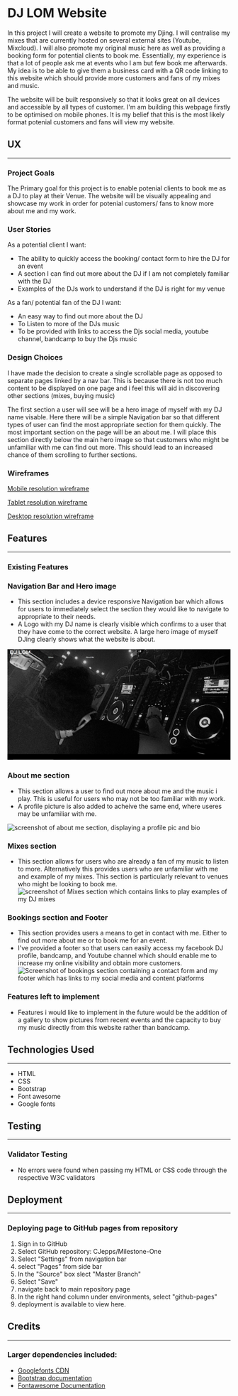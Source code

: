 # DJ LOM Website

In this project I will create a website to promote my Djing. I will centralise my mixes that are currently hosted on several external sites (Youtube, Mixcloud). I will also promote my original music here as well as providing a booking form for potential clients to book me. Essentially, my experience is that a lot of people ask me at events who I am but few book me afterwards. My idea is to be able to give them a business card with a QR code linking to this website which should provide more customers and fans of my mixes and music. 

The website will be built responsively so that it looks great on all devices and accessible by all types of customer. I'm am building this webpage firstly to be optimised on mobile phones. It is my belief that this is the most likely format potenial customers and fans will view my website.   



## UX
---

### Project Goals

The Primary goal for this project is to enable potenial clients to book me as a DJ to play at their Venue.
The website will be visually appealing and showcase my work in order for potenial customers/ fans to know more about me and my work.

### User Stories

As a potential client I want:
-	The ability to quickly access the booking/ contact form to hire the DJ for an event 
-	A section I can find out more about the DJ if I am not completely familiar with the DJ
-	Examples of the DJs work to understand if the DJ is right for my venue

As a fan/ potential fan of the DJ I want:
-	An easy way to find out more about the DJ
-	To Listen to more of the DJs music 
-	To be provided with links to access the Djs social media, youtube channel, bandcamp to buy the Djs music 


### Design Choices

I have made the decision to create a single scrollable page as opposed to separate pages linked by a nav bar.
This is because there is not too much content to be displayed on one page and i feel this will aid in discovering other sections (mixes, buying music)



 The first section a user will see will be a hero image of myself with my DJ name visable. Here there will be a simple Navigation bar so that different types of user can find the most appropriate section for them quickly. The most important section on the page will be an about me. I will place this section directly below the main hero image so that customers who might be unfamiliar with me can find out more. This should lead to an increased chance of them scrolling to further sections.  
### Wireframes
[Mobile resolution wireframe](https://amber-slug-6bb9g0um.ws-eu03.gitpod.io/files/download/?id=a775fc80-dbcd-4b9a-a7c4-941d4f5601d5)

[Tablet resolution wireframe](https://amber-slug-6bb9g0um.ws-eu03.gitpod.io/files/download/?id=701467ea-daa4-49af-aa64-d760147224a6)

[Desktop resolution wireframe](https://amber-slug-6bb9g0um.ws-eu03.gitpod.io/files/download/?id=e4125774-fdfd-40b1-a3d6-ce46b27b3e99) 


## Features
---
### Existing Features
### Navigation Bar and Hero image
 * This section includes a device responsive Navigation bar which allows for users to immediately select the section they would like to navigate to appropriate to their needs.
 * A Logo with my DJ name is clearly visible which confirms to a user that they have come to the correct website. A large hero image of myself DJing clearly shows what the website is about. 

 ![Image of my opening page, displaying navigation bar and hero image with my logo](assets/images/Screenshots/Screenshot-1.JPG
 )

 ### About me section
 * This section allows a user to find out more about me and the music i play. This is useful for users who may not be too familiar with my work.
 * A profile picture is also added to acheive the same end, where useres may be unfamiliar with me.
  
 ![screenshot of about me section, displaying a profile pic and bio](https://amber-slug-6bb9g0um.ws-eu03.gitpod.io/files/download/?id=23098d0a-b5c3-43af-9793-47a6189399fc)

 ### Mixes section
  * This section allows for users who are already a fan of my music to listen to more. Alternatively this provides users who are unfamiliar with me and example of my mixes. This section is particularly relevant to  venues who might be looking to book me.
 ![screenshot of Mixes section which contains links to play examples of my DJ mixes](https://amber-slug-6bb9g0um.ws-eu03.gitpod.io/files/download/?id=11fb85c1-9c05-43e4-a430-87b9e3d0d24d)

 ### Bookings section and Footer
  * This section provides users a means to get in contact with me. Either to find out more about me or to book me for an event.
  * I've provided a footer so that users can easily access my facebook DJ profile, bandcamp, and Youtube channel which should enable me to increase my online visibility and obtain more customers.  
 ![Screenshot of bookings section containing a contact form and my footer which has links to my social media and content platforms](https://amber-slug-6bb9g0um.ws-eu03.gitpod.io/files/download/?id=4c620388-4e03-4f31-ba59-32dfe0041ff8)
### Features left to implement 
 * Features i would like to implement in the future would be the addition of a gallery to show pictures from recent events and the capacity to buy my music directly from this website rather than bandcamp.

## Technologies Used
---
* HTML
* CSS 
* Bootstrap
* Font awesome
* Google fonts 

## Testing
---

### Validator Testing
 * No errors were found when passing my HTML or CSS code through the respective W3C validators 

## Deployment
---
### Deploying page to GitHub pages from repository
 1. Sign in to GitHub
 2. Select GitHub repository: CJepps/Milestone-One
 3. Select "Settings" from navigation bar
 4. select "Pages" from side bar
 5. In the "Source" box slect "Master Branch"
 6. Select "Save"
 7. navigate back to main repository page
 8. In the right hand column under environments, select "github-pages"
 9. deployment is available to view here.

## Credits
---
### Larger dependencies included:
 * [Googlefonts CDN](https://fonts.google.com/) 
 * [Bootstrap documentation](https://getbootstrap.com/docs/5.0/getting-started/introduction/)
 * [Fontawesome Documentation](https://fontawesome.com/how-to-use/on-the-web/referencing-icons/basic-use)
